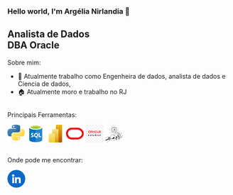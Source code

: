 
### Hello world, I'm Argélia Nirlandia 👋

## Analista de Dados <br> DBA Oracle

Sobre mim:

- 🔭 Atualmente trabalho como Engenheira de dados, analista de dados e Ciencia de dados,  
- 🏠 Atualmente moro e trabalho no RJ


## 

Principais Ferramentas:

<div style="display: inline_block">
  <img align="center" alt="Python" height="40" width="40" src="https://github.com/nirlandia/AdventureWorkPortifolio/blob/main/python.png?raw=true">
  <img align="center" alt="SQL" height="40" width="40" src="https://github.com/nirlandia/AdventureWorkPortifolio/blob/main/sql.png?raw=true">
  <img align="center" alt="Power BI" height="40" width="40" src="https://github.com/nirlandia/AdventureWorkPortifolio/blob/main/1200px-New_Power_BI_Logo.svg.png?raw=true">
  <img align="center" alt="Power BI" height="40" width="40" src="https://github.com/nirlandia/AdventureWorkPortifolio/blob/main/db.png?raw=true">
  <img align="center" alt="Power BI" height="40" width="40" src="https://github.com/nirlandia/AdventureWorkPortifolio/blob/main/db.jpg?raw=true">
  <img align="center" alt="Power BI" height="40" width="40" src="https://github.com/nirlandia/AdventureWorkPortifolio/blob/main/ml.png?raw=true">
</div>

<br>

  
Onde pode me encontrar:
<div style="display: inline_block">
  
  <a href="www.linkedin.com/in/argelianirlandia/" target="_blank">
    <img align="center" alt="" height="40" width="40" src="https://github.com/nirlandia/AdventureWorkPortifolio/blob/main/linkedin.png?raw=true">
  </a>

</div>

<!--
**nirlandia/nirlandia** is a ✨ _special_ ✨ repository because its `README.md` (this file) appears on your GitHub profile.

Here are some ideas to get you started:

- 🔭 I’m currently working on ...
- 🌱 I’m currently learning ...
- 👯 I’m looking to collaborate on ...
- 🤔 I’m looking for help with ...
- 💬 Ask me about ...
- 📫 How to reach me: ...
- 😄 Pronouns: ...
- ⚡ Fun fact: ...
-->
